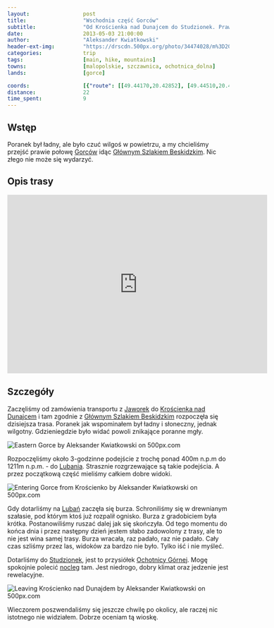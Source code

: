 ```yaml
---
layout:                 post
title:                  "Wschodnia część Gorców"
subtitle:               "Od Krościenka nad Dunajcem do Studzionek. Prawie połowa Głównego Szlaku Beskidzkiego w Gorcach."
date:                   2013-05-03 21:00:00
author:                 "Aleksander Kwiatkowski"
header-ext-img:         "https://drscdn.500px.org/photo/34474028/m%3D2048/95df032502c17261a54d2896d072d890"
categories:             trip
tags:                   [main, hike, mountains]
towns:                  [malopolskie, szczawnica, ochotnica_dolna]
lands:                  [gorce]

coords:                 [{"route": [[49.44170,20.42852], [49.44510,20.41582], [49.46731,20.39951], [49.46848,20.38938], [49.48900,20.33951], [49.49240,20.27154], [49.49670,20.25969], [49.49146,20.23188], [49.49491,20.21394]], "type": "hike"}, {"route": [[49.40592,20.54746], [49.41592,20.51527], [49.42050,20.50008], [49.42736,20.46789], [49.42664,20.44437], [49.44193,20.43107]], "type": "bus"}]
distance:               22
time_spent:             9
---
```


[wiki-gorce]:           https://pl.wikipedia.org/wiki/Gorce
[wiki-gsb]:             https://pl.wikipedia.org/wiki/G%C5%82%C3%B3wny_Szlak_Beskidzki
[wiki-luban]:           https://pl.wikipedia.org/wiki/Luba%C5%84_(Gorce)
[wiki-jaworki]:         https://pl.wikipedia.org/wiki/Jaworki
[wiki-kroscienko]:      https://pl.wikipedia.org/wiki/Kro%C5%9Bcienko_nad_Dunajcem
[wiki-studzionki]:      https://pl.wikipedia.org/wiki/Studzionki_(Gorce)
[wiki-ochotnica]:       https://pl.wikipedia.org/wiki/Ochotnica_G%C3%B3rna

[studzinki-nocleg]:     http://www.studzionki.szansa.org.pl/

Wstęp
-----

Poranek był ładny, ale było czuć wilgoś w powietrzu, a my chcieliśmy przejść prawie połowę [Gorców][wiki-gorce] idąc
[Głównym Szlakiem Beskidzkim][wiki-gsb]. Nic złego nie może się wydarzyć.

Opis trasy
----------

<iframe height='405' width='590' frameborder='0' allowtransparency='true' scrolling='no' src='https://www.strava.com/activities/333336213/embed/18cae72b13e9a3da160961026cda68ef2108c313'></iframe>

Szczegóły
---------

Zaczęliśmy od zamówienia transportu z [Jaworek][wiki-jaworki] do [Krościenka nad Dunajcem][wiki-kroscienko] i tam
zgodnie z [Głównym Szlakiem Beskidzkim][wiki-gsb] rozpoczęła się dzisiejsza trasa. Poranek jak wspominałem był ładny
i słoneczny, jednak wilgotny. Gdzieniegdzie było widać powoli znikające poranne mgły.

<div class='pixels-photo'>
  <p>
    <img src='https://drscdn.500px.org/photo/34085258/m%3D900/fe96dc9da30ad386b7dd27aa496a1786' alt='Eastern Gorce by Aleksander Kwiatkowski on 500px.com'>
  </p>
  <a href='https://500px.com/photo/34085258/eastern-gorce-by-aleksander-kwiatkowski' alt='Eastern Gorce by Aleksander Kwiatkowski on 500px.com'></a>
</div>
<script type='text/javascript' src='https://500px.com/embed.js'></script>

Rozpoczęliśmy około 3-godzinne podejście z trochę ponad 400m n.p.m do 1211m n.p.m. - do [Lubania][wiki-luban].
Strasznie rozgrzewające są takie podejścia. A przez początkową część mieliśmy całkiem dobre widoki.

<div class='pixels-photo'>
  <p>
    <img src='https://drscdn.500px.org/photo/141732027/m%3D900/d3582f42c9b7cad08e416978685bbbae' alt='Entering Gorce from Krościenko by Aleksander Kwiatkowski on 500px.com'>
  </p>
  <a href='https://500px.com/photo/141732027/entering-gorce-from-kro%C5%9Bcienko-by-aleksander-kwiatkowski' alt='Entering Gorce from Krościenko by Aleksander Kwiatkowski on 500px.com'></a>
</div>
<script type='text/javascript' src='https://500px.com/embed.js'></script>

Gdy dotarliśmy na [Lubań][wiki-luban] zaczęła się burza. Schroniliśmy się w drewnianym szałasie, pod którym
ktoś już rozpalił ognisko. Burza z gradobiciem była krótka. Postanowiliśmy ruszać dalej jak się skończyła.
Od tego momentu do końca dnia i przez następny dzień jestem słabo zadowolony z trasy, ale to nie jest wina samej trasy.
Burza wracała, raz padało, raz nie padało. Cały czas szliśmy przez las, widoków za bardzo nie było. Tylko iść
i nie myśleć.

Dotarliśmy do [Studzionek][wiki-studzionki], jest to przysiółek [Ochotnicy Górnej][wiki-ochotnica].
Mogę spokojnie polecić [nocleg][studzinki-nocleg] tam. Jest niedrogo, dobry klimat oraz
jedzenie jest rewelacyjne.

<div class='pixels-photo'>
  <p>
    <img src='https://drscdn.500px.org/photo/145653025/m%3D900/f0baf000f97598c99950ccdfe86669ec' alt='Leaving Krościenko nad Dunajdem by Aleksander Kwiatkowski on 500px.com'>
  </p>
  <a href='https://500px.com/photo/145653025/leaving-kro%C5%9Bcienko-nad-dunajdem-by-aleksander-kwiatkowski' alt='Leaving Krościenko nad Dunajdem by Aleksander Kwiatkowski on 500px.com'></a>
</div>
<script type='text/javascript' src='https://500px.com/embed.js'></script>

Wieczorem poszwendaliśmy się jeszcze chwilę po okolicy, ale raczej nic istotnego nie widziałem.
Dobrze oceniam tą wioskę.
